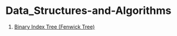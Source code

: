 # Data_Structures-and-Algorithms

1. [Binary Index Tree (Fenwick Tree)](BIT%20-%20Binary%20Index%20Tree/)
